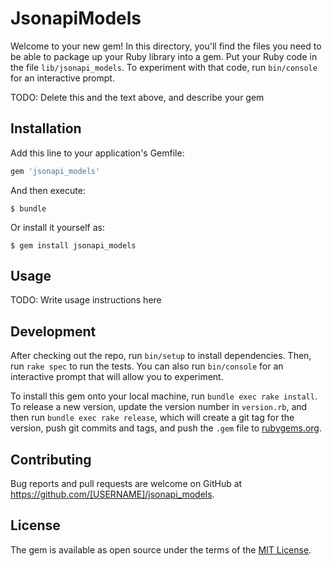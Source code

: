 # JsonapiModels

Welcome to your new gem! In this directory, you'll find the files you need to be able to package up your Ruby library into a gem. Put your Ruby code in the file `lib/jsonapi_models`. To experiment with that code, run `bin/console` for an interactive prompt.

TODO: Delete this and the text above, and describe your gem

## Installation

Add this line to your application's Gemfile:

```ruby
gem 'jsonapi_models'
```

And then execute:

    $ bundle

Or install it yourself as:

    $ gem install jsonapi_models

## Usage

TODO: Write usage instructions here

## Development

After checking out the repo, run `bin/setup` to install dependencies. Then, run `rake spec` to run the tests. You can also run `bin/console` for an interactive prompt that will allow you to experiment.

To install this gem onto your local machine, run `bundle exec rake install`. To release a new version, update the version number in `version.rb`, and then run `bundle exec rake release`, which will create a git tag for the version, push git commits and tags, and push the `.gem` file to [rubygems.org](https://rubygems.org).

## Contributing

Bug reports and pull requests are welcome on GitHub at https://github.com/[USERNAME]/jsonapi_models.

## License

The gem is available as open source under the terms of the [MIT License](https://opensource.org/licenses/MIT).
